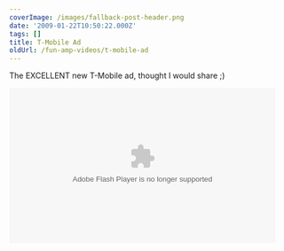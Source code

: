 ```yaml
---
coverImage: /images/fallback-post-header.png
date: '2009-01-22T10:50:22.000Z'
tags: []
title: T-Mobile Ad
oldUrl: /fun-amp-videos/t-mobile-ad
---
```


The EXCELLENT new T-Mobile ad, thought I would share ;)

<object width="480" height="280" data="/wp-content/uploads/Flash/tmob/flvplayer.swf" type="application/x-shockwave-flash"><param name="src" value="/wp-content/uploads/Flash/tmob/flvplayer.swf" /></object>
